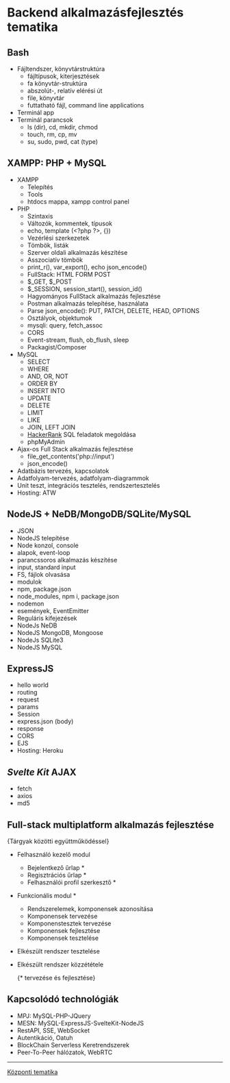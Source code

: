 # Backend alkalmazásfejlesztés tematika

## Bash

- Fájltendszer, könyvtárstruktúra
  - fájltípusok, kiterjesztések
  - fa könyvtár-struktúra
  - abszolút-, relatív elérési út
  - file, könyvtár
  - futtatható fájl, command line applications
- Terminál app
- Terminál parancsok
  - ls (dir), cd, mkdir, chmod
  - touch, rm, cp, mv
  - su, sudo, pwd, cat (type)

## XAMPP: PHP + MySQL

- XAMPP
  - Telepítés
  - Tools
  - htdocs mappa, xampp control panel
- PHP
  - Szintaxis
  - Változók, kommentek, típusok
  - echo, template (\<?php ?>, {})
  - Vezérlési szerkezetek
  - Tömbök, listák
  - Szerver oldali alkalmazás készítése
  - Asszociatív tömbök
  - print_r(), var_export(), echo json_encode()
  - FullStack: HTML FORM POST
  - $_GET, $_POST
  - $_SESSION, session_start(), session_id()
  - Hagyományos FullStack alkalmazás fejlesztése
  - Postman alkalmazás telepítése, használata
  - Parse json_encode(): PUT, PATCH, DELETE, HEAD, OPTIONS
  - Osztályok, objektumok
  - mysqli: query, fetch_assoc
  - CORS
  - Event-stream, flush, ob_flush, sleep
  - Packagist/Composer
- MySQL
  - SELECT
  - WHERE
  - AND, OR, NOT
  - ORDER BY
  - INSERT INTO
  - UPDATE
  - DELETE
  - LIMIT
  - LIKE
  - JOIN, LEFT JOIN
  - [HackerRank](https://www.hackerrank.com/domains/sql) SQL feladatok megoldása
  - phpMyAdmin
- Ajax-os Full Stack alkalmazás fejlesztése
  - file_get_contents('php://input')
  - json_encode()
- Adatbázis tervezés, kapcsolatok
- Adatfolyam-tervezés, adatfolyam-diagrammok
- Unit teszt,  integrációs tesztelés, rendszertesztelés
- Hosting: ATW

## NodeJS + NeDB/MongoDB/SQLite/MySQL

- JSON
- NodeJS telepítése
- Node konzol, console
- alapok, event-loop
- parancssoros alkalmazás készítése
- input, standard input
- FS, fájlok olvasása
- modulok
- npm, package.json
- node_modules, npm i, package.json
- nodemon
- események, EventEmitter
- Reguláris kifejezések
- NodeJs NeDB
- NodeJS MongoDB, Mongoose
- NodeJs SQLite3
- NodeJS MySQL

## ExpressJS

- hello world
- routing
- request
- params
- Session
- express.json (body)
- response
- CORS
- EJS
- Hosting: Heroku

## _Svelte Kit_ AJAX

- fetch
- axios
- md5

## Full-stack multiplatform alkalmazás fejlesztése

  {Tárgyak közötti együttműködéssel}

- Felhasználó kezelő modul
  - Bejelentkező űrlap *
  - Regisztrációs űrlap *
  - Felhasználói profil szerkesztő *
- Funkcionális modul *
  - Rendszerelemek, komponensek azonosítása
  - Komponensek tervezése
  - Komponenstesztek tervezése
  - Komponensek fejlesztése
  - Komponensek tesztelése
- Elkészült rendszer tesztelése
- Elkészült rendszer közzététele

  {* tervezése és fejlesztése}

## Kapcsolódó technológiák

- MPJ: MySQL-PHP-JQuery
- MESN: MySQL-ExpressJS-SvelteKit-NodeJS
- RestAPI, SSE, WebSocket
- Autentikáció, Oatuh
- BlockChain Serverless Keretrendszerek
- Peer-To-Peer hálózatok, WebRTC

***

[Központi tematika](pdf/Backend%20programozás%20és%20tesztelés.pdf)
  